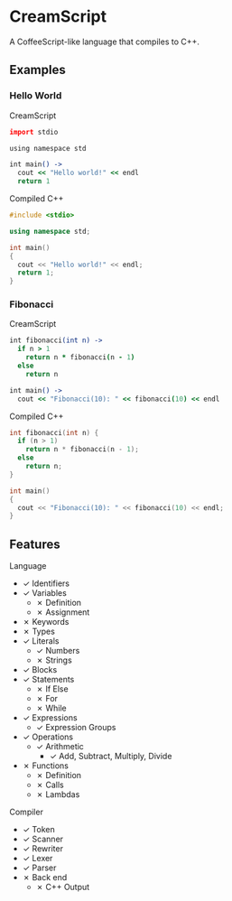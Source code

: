 
# CreamScript

A CoffeeScript-like language that compiles to C++.

## Examples

### Hello World

CreamScript

```coffee
import stdio

using namespace std

int main() ->
  cout << "Hello world!" << endl
  return 1
```

Compiled C++

```cpp
#include <stdio>

using namespace std;

int main()
{
  cout << "Hello world!" << endl;
  return 1;
}
```

### Fibonacci

CreamScript

```coffee
int fibonacci(int n) ->
  if n > 1
    return n * fibonacci(n - 1)
  else
    return n

int main() ->
  cout << "Fibonacci(10): " << fibonacci(10) << endl
```

Compiled C++

```cpp
int fibonacci(int n) {
  if (n > 1)
    return n * fibonacci(n - 1);
  else
    return n;
}

int main()
{
  cout << "Fibonacci(10): " << fibonacci(10) << endl;
}
```

## Features

Language

+ ✓ Identifiers
+ ✓ Variables
  + ✗ Definition
  + ✗ Assignment
+ ✗ Keywords
+ ✗ Types
+ ✓ Literals
  + ✓ Numbers
  + ✗ Strings
+ ✓ Blocks
+ ✓ Statements
  + ✗ If Else
  + ✗ For
  + ✗ While
+ ✓ Expressions
  + ✓ Expression Groups
+ ✓ Operations
  + ✓ Arithmetic
    + ✓ Add, Subtract, Multiply, Divide
+ ✗ Functions
  + ✗ Definition
  + ✗ Calls
  + ✗ Lambdas

Compiler

+ ✓ Token
+ ✓ Scanner
+ ✓ Rewriter
+ ✓ Lexer
+ ✓ Parser
+ ✗ Back end
  + ✗ C++ Output
